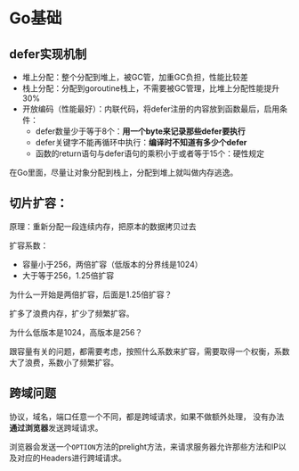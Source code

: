 # Go基础

## defer实现机制

* 堆上分配：整个分配到堆上，被GC管，加重GC负担，性能比较差
* 栈上分配：分配到goroutine栈上，不需要被GC管理，比堆上分配性能提升30%
* 开放编码（性能最好）：内联代码，将defer注册的内容放到函数最后，启用条件：
  * defer数量少于等于8个：**用一个byte来记录那些defer要执行**
  * defer关键字不能再循环中执行：**编译时不知道有多少个defer**
  * 函数的return语句与defer语句的乘积小于或者等于15个：硬性规定

在Go里面，尽量让对象分配到栈上，分配到堆上就叫做内存逃逸。

## 切片扩容：

原理：重新分配一段连续内存，把原本的数据拷贝过去

扩容系数：

* 容量小于256，两倍扩容（低版本的分界线是1024）
* 大于等于256，1.25倍扩容

为什么一开始是两倍扩容，后面是1.25倍扩容？

扩多了浪费内存，扩少了频繁扩容。

为什么低版本是1024，高版本是256？

跟容量有关的问题，都需要考虑，按照什么系数来扩容，需要取得一个权衡，系数大了浪费，系数小了频繁扩容。

## 跨域问题

协议，域名，端口任意一个不同，都是跨域请求，如果不做额外处理， 没有办法**通过浏览器**发送跨域请求。

浏览器会发送一个`OPTION`方法的prelight方法，来请求服务器允许那些方法和IP以及对应的Headers进行跨域请求。

